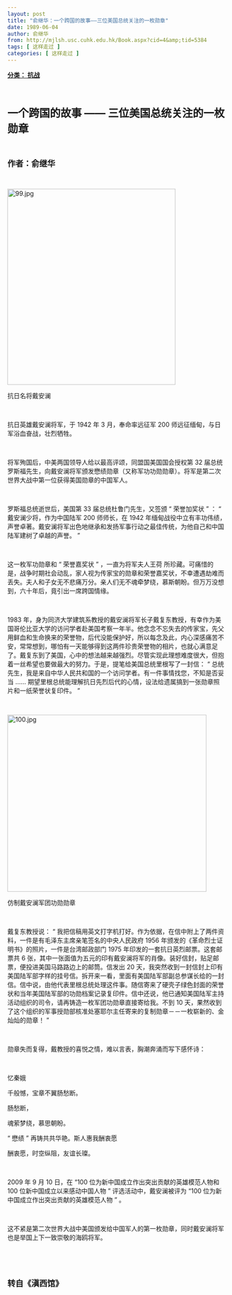```yaml
---
layout: post
title: "俞继华：一个跨国的故事——三位美国总统关注的一枚勋章"
date: 1989-06-04
author: 俞继华
from: http://mjlsh.usc.cuhk.edu.hk/Book.aspx?cid=4&amp;tid=5384
tags: [ 这样走过 ]
categories: [ 这样走过 ]
---
```


<div style="margin: 15px 10px 10px 0px;">
<div>
<span id="ctl00_ContentPlaceHolder1_chapter1_SubjectLabel" style="font-weight:bold;text-decoration:underline;">
   分类： 抗战
  </span>
</div>
<p class="p1">
<b>
<font size="5">
<span class="s1">
</span>
<br/>
</font>
</b>
</p>
<p class="p2">
<b>
<font size="5">
<span class="s1" style="">
     一个跨国的故事
    </span>
<span class="s2" style="">
     ——
    </span>
<span class="s1" style="">
     三位美国总统关注的一枚勋章
    </span>
</font>
</b>
</p>
<p class="p1">
<b>
<font size="4">
<span class="s1">
</span>
<br/>
</font>
</b>
</p>
<p class="p2">
<span class="s1">
<b>
<font size="4">
     作者：俞继华
    </font>
</b>
</span>
</p>
<p class="p1">
<span class="s1">
</span>
<br/>
</p>
<p class="p3">
<span class="s1">
<img alt="99.jpg" border="0" height="442" src="https://i.imgur.com/5yngE8A.jpg" width="380"/>
</span>
</p>
<p class="p2">
<span class="s1">
   抗日名将戴安澜
  </span>
</p>
<p class="p1">
<span class="s1">
</span>
<br/>
</p>
<p class="p2">
<span class="s1">
   抗日英雄戴安澜将军，于
  </span>
<span class="s2">
   1942
  </span>
<span class="s1">
   年
  </span>
<span class="s2">
   3
  </span>
<span class="s1">
   月，奉命率远征军
  </span>
<span class="s2">
   200
  </span>
<span class="s1">
   师远征缅甸，与日军浴血奋战，壮烈牺牲。
  </span>
</p>
<p class="p1">
<span class="s1">
</span>
<br/>
</p>
<p class="p2">
<span class="s1">
   将军殉国后，中美两国领导人给以最高评颂，同盟国美国国会授权第
  </span>
<span class="s2">
   32
  </span>
<span class="s1">
   届总统罗斯福先生，向戴安澜将军颁发懋绩勋章（又称军功功勋勋章）。将军是第二次世界大战中第一位获得美国勋章的中国军人。
  </span>
</p>
<p class="p1">
<span class="s1">
</span>
<br/>
</p>
<p class="p2">
<span class="s1">
   罗斯福总统逝世后，美国第
  </span>
<span class="s2">
   33
  </span>
<span class="s1">
   届总统杜鲁门先生，又签颁
  </span>
<span class="s2">
   “
  </span>
<span class="s1">
   荣誉加奖状
  </span>
<span class="s2">
   ”
  </span>
<span class="s1">
   ：
  </span>
<span class="s2">
   “
  </span>
<span class="s1">
   戴安澜少将，作为中国陆军
  </span>
<span class="s2">
   200
  </span>
<span class="s1">
   师师长，在
  </span>
<span class="s2">
   1942
  </span>
<span class="s1">
   年缅甸战役中立有丰功伟绩，声誉卓著。戴安澜将军出色地继承和发扬军事行动之最佳传统，为他自己和中国陆军建树了卓越的声誉。
  </span>
<span class="s2">
   ”
  </span>
</p>
<p class="p1">
<span class="s1">
</span>
<br/>
</p>
<p class="p2">
<span class="s1">
   这一枚军功勋章和
  </span>
<span class="s2">
   “
  </span>
<span class="s1">
   荣誉嘉奖状
  </span>
<span class="s2">
   ”
  </span>
<span class="s1">
   ，一直为将军夫人王荷
  </span>
<span class="s2">
<span class="Apple-converted-space">
</span>
</span>
<span class="s1">
   所珍藏。可痛惜的是，战争时期社会动乱，家人视为传家宝的勋章和荣誉嘉奖状，不幸遭遇劫难而丢失。夫人和子女无不悲痛万分。亲人们无不魂牵梦绕，慕斯朝盼。但万万没想到，六十年后，竟引出一席跨国情缘。
  </span>
</p>
<p class="p1">
<span class="s1">
</span>
<br/>
</p>
<p class="p2">
<span class="s2">
   1983
  </span>
<span class="s1">
   年，身为同济大学建筑系教授的戴安澜将军长子戴复东教授，有幸作为美国哥伦比亚大学的访问学者赴美国考察一年半。他念念不忘失去的传家宝，先父用鲜血和生命换来的荣誉物，后代没能保护好，所以每念及此，内心深感痛苦不安，常常想到，哪怕有一天能够得到这两件珍贵荣誉物的相片，也就心满意足了。戴复东到了美国，心中的想法越来越强烈。尽管实现此理想难度很大，但抱着一丝希望也要做最大的努力。于是，提笔给美国总统里根写了一封信：
  </span>
<span class="s2">
   “
  </span>
<span class="s1">
   总统先生，我是来自中华人民共和国的一个访问学者。有一件事情找您，不知是否妥当
  </span>
<span class="s2">
   ……
  </span>
<span class="s1">
   期望里根总统能理解抗日先烈后代的心情，设法给遗属搞到一张勋章照片和一纸荣誉状复印件。
  </span>
<span class="s2">
   ”
  </span>
</p>
<p class="p1">
<span class="s1">
</span>
<br/>
</p>
<p class="p3">
<span class="s1">
<img alt="100.jpg" border="0" height="399" src="https://i.imgur.com/2S4aoie.jpeg" width="450"/>
</span>
</p>
<p class="p2">
<span class="s1">
   仿制戴安澜军团功勋勋章
  </span>
</p>
<p class="p1">
<span class="s1">
</span>
<br/>
</p>
<p class="p2">
<span class="s1">
   戴复东教授说：
  </span>
<span class="s2">
   “
  </span>
<span class="s1">
   我把信稿用英文打字机打好。作为依据，在信中附上了两件资料，一件是有毛泽东主席亲笔签名的中央人民政府
  </span>
<span class="s2">
   1956
  </span>
<span class="s1">
   年颁发的《革命烈士证明书》的照片，一件是台湾邮政部门
  </span>
<span class="s2">
   1975
  </span>
<span class="s1">
   年印发的一套抗日英烈邮票。这套邮票共
  </span>
<span class="s2">
   6
  </span>
<span class="s1">
   张，其中一张面值为五元的印有戴安澜将军的肖像。装好信封，贴足邮票，便投进美国马路路边上的邮筒。信发出
  </span>
<span class="s2">
   20
  </span>
<span class="s1">
   天，我突然收到一封信封上印有美国陆军部字样的挂号信。拆开来一看，里面有美国陆军部副总参谋长给的一封信。信中说，由他代表里根总统处理这件事。随信寄来了硬壳子绿色封面的荣誉状和当年美国陆军部的功勋档案记录复印件。信中还说，他已通知美国陆军主持活动组织的司令，请再铸造一枚军团功勋章直接寄给我。不到
  </span>
<span class="s2">
   10
  </span>
<span class="s1">
   天，果然收到了这个组织的军事授勋部核准处塞耶尔主任寄来的复制勋章－－一枚崭新的、金灿灿的勋章！
  </span>
<span class="s2">
   ”
  </span>
</p>
<p class="p1">
<span class="s1">
</span>
<br/>
</p>
<p class="p2">
<span class="s1">
   勋章失而复得，戴教授的喜悦之情，难以言表，胸潮奔涌而写下感怀诗：
  </span>
</p>
<p class="p1">
<span class="s1">
</span>
<br/>
</p>
<p class="p2">
<span class="s1">
   忆秦娥
  </span>
</p>
<p class="p2">
<span class="s1">
   千般憾，宝章不翼肠愁断。
  </span>
</p>
<p class="p2">
<span class="s1">
   肠愁断，
  </span>
</p>
<p class="p2">
<span class="s1">
   魂萦梦绕，慕思朝盼。
  </span>
</p>
<p class="p2">
<span class="s2">
   “
  </span>
<span class="s1">
   懋绩
  </span>
<span class="s2">
   ”
  </span>
<span class="s1">
   再铸共共华艳。斯人惠我酬衷愿
  </span>
</p>
<p class="p2">
<span class="s1">
   酬衷愿，时空纵阻，友谊长璨。
  </span>
</p>
<p class="p1">
<span class="s1">
</span>
<br/>
</p>
<p class="p2">
<span class="s2">
   2009
  </span>
<span class="s1">
   年
  </span>
<span class="s2">
   9
  </span>
<span class="s1">
   月
  </span>
<span class="s2">
   10
  </span>
<span class="s1">
   日，在
  </span>
<span class="s2">
   “100
  </span>
<span class="s1">
   位为新中国成立作出突出贡献的英雄模范人物和
  </span>
<span class="s2">
   100
  </span>
<span class="s1">
   位新中国成立以来感动中国人物
  </span>
<span class="s2">
   ”
  </span>
<span class="s1">
   评选活动中，戴安澜被评为
  </span>
<span class="s2">
   “100
  </span>
<span class="s1">
   位为新中国成立作出突出贡献的英雄模范人物
  </span>
<span class="s2">
   ”
  </span>
<span class="s1">
   。
  </span>
</p>
<p class="p1">
<span class="s1">
</span>
<br/>
</p>
<p class="p2">
<span class="s1">
   这不紧是第二次世界大战中美国颁发给中国军人的第一枚勋章，同时戴安澜将军也是举国上下一致崇敬的海鸥将军。
  </span>
</p>
<p class="p1">
<span class="s1">
</span>
<br/>
</p>
<p class="p1">
<b>
<font size="4">
<span class="s1">
</span>
<br/>
</font>
</b>
</p>
<p class="p2">
<span class="s1">
<b>
<font size="4">
     转自《滇西馆》
    </font>
</b>
</span>
</p>
</div>
